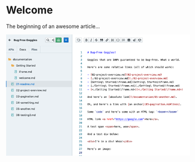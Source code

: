 # Welcome

The beginning of an awesome article...

![](<../assets/images/Screen Shot 2020-06-16 at 11.33.53 AM.png>)

